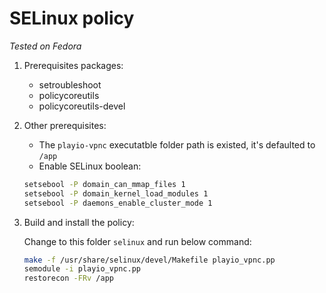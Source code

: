 # SELinux policy

*Tested on Fedora*

1. Prerequisites packages:
    - setroubleshoot 
    - policycoreutils 
    - policycoreutils-devel

2. Other prerequisites:
    - The `playio-vpnc` executatble folder path is existed, it's defaulted to `/app`
    - Enable SELinux boolean:
    ```bash
    setsebool -P domain_can_mmap_files 1
    setsebool -P domain_kernel_load_modules 1
    setsebool -P daemons_enable_cluster_mode 1
    ```

3. Build and install the policy:

    Change to this folder `selinux` and run below command:

    ```bash
    make -f /usr/share/selinux/devel/Makefile playio_vpnc.pp
    semodule -i playio_vpnc.pp
    restorecon -FRv /app
    ```
